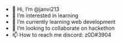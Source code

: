 - 👋 Hi, I’m @janvi213
- 👀 I’m interested in learning
- 🌱 I’m currently learning web development
- 💞️ I’m looking to collaborate on hackethon
- 📫 How to reach me discord: z0D#3904

<!---
janvi213/janvi213 is a ✨ special ✨ repository because its `README.md` (this file) appears on your GitHub profile.
You can click the Preview link to take a look at your changes.
--->
